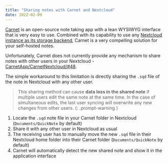 ```yaml
---
title: "Sharing notes with Carnet and Nextcloud"
date: 2022-02-09
---
```


[Carnet](https://getcarnet.app/) is an open-source note taking app with a lean
WYSIWYG interface that is very easy to use. Combined with its capability to use
any [Nextcloud instance as its storage backend](https://github.com/CarnetApp/CarnetNextcloud),
Carnet is a very compelling solution for your self-hosted notes.

Unfortunately, Carnet does not currently provide any mechanism to share notes
with other users in your Nextcloud -
[CarnetApp/CarnetNextcloud/#48](https://github.com/CarnetApp/CarnetNextcloud/issues/48).

The simple workaround to this limitation is directly sharing the `.sqd` file of
the note in Nextcloud with any other user.

> This sharing method can cause **data loss in the shared note** if
multiple users edit the same note at the same time. In the case of simultaneous
edits, the last user syncing will overwrite any new changes from other users.
{: .prompt-warning }

1. Locate the `.sqd` note file in your Carnet folder in Nextcloud
   (`Documents/QuickNote` by default)
2. Share it with any other user in Nextcloud as usual
3. The receiving user has to manually move the new `.sqd` file in their
   Nextcloud home folder into their Carnet folder (`Documents/QuickNote` by
   default)
4. Carnet will automatically detect the new shared note and show it in the
   application interface

